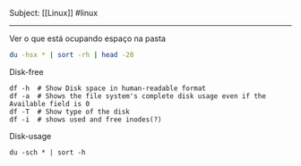 Subject: [[Linux]] #linux 

---
Ver o que está ocupando espaço na pasta
```bash
du -hsx * | sort -rh | head -20
```

Disk-free
```[bash]
df -h  # Show Disk space in human-readable format 
df -a  # Shows the file system's complete disk usage even if the Available field is 0 
df -T  # Show type of the disk
df -i  # shows used and free inodes(?)
```

Disk-usage
```[bash]
du -sch * | sort -h
```
